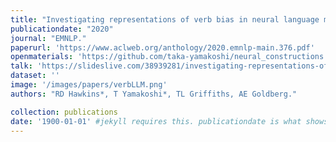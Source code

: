 ```yaml
---
title: "Investigating representations of verb bias in neural language models."
publicationdate: "2020"
journal: "EMNLP."
paperurl: 'https://www.aclweb.org/anthology/2020.emnlp-main.376.pdf'
openmaterials: 'https://github.com/taka-yamakoshi/neural_constructions' 
talk: 'https://slideslive.com/38939281/investigating-representations-of-verb-bias-in-neural-language-models'
dataset: ''
image: '/images/papers/verbLLM.png'
authors: "RD Hawkins*, T Yamakoshi*, TL Griffiths, AE Goldberg."

collection: publications
date: '1900-01-01' #jekyll requires this. publicationdate is what shows up
---
```

